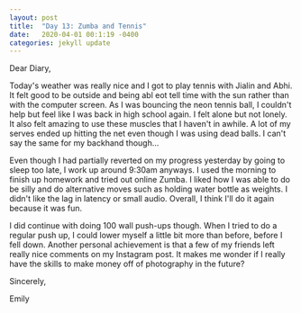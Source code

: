 ```yaml
---
layout: post
title:  "Day 13: Zumba and Tennis"
date:   2020-04-01 00:1:19 -0400
categories: jekyll update
---
```


Dear Diary,

Today's weather was really nice and I got to play tennis with Jialin and Abhi. It felt good to be outside and being abl eot tell time with the sun rather than with the computer screen. As I was bouncing the neon tennis ball, I couldn't help but feel like I was back in high school again. I felt alone but not lonely. It also felt amazing to use these muscles that I haven't in awhile. A lot of my serves ended up hitting the net even though I was using dead balls. I can't say the same for my backhand though...

Even though I had partially reverted on my progress yesterday by going to sleep too late, I work up around 9:30am anyways. I used the morning to finish up homework and tried out online Zumba. I liked how I was able to do be silly and do alternative moves such as holding water bottle as weights. I didn't like the lag in latency or small audio. Overall, I think I'll do it again because it was fun.

I did continue with doing 100 wall push-ups though. When I tried to do a regular push up, I could lower myself a little bit more than before, before I fell down. Another personal achievement is that a few of my friends left really nice comments on my Instagram post. It makes me wonder if I really have the skills to make money off of photography in the future?


Sincerely,

Emily